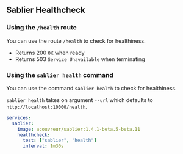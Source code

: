 ## Sablier Healthcheck

### Using the `/health` route

You can use the route `/health` to check for healthiness.

- Returns 200 `OK` when ready
- Returns 503 `Service Unavailable` when terminating

### Using the `sablier health` command

You can use the command `sablier health` to check for healthiness.

`sablier health` takes on argument `--url` which defaults to `http://localhost:10000/health`.

```yml
services:
  sablier:
    image: acouvreur/sablier:1.4.1-beta.5-beta.11
    healthcheck:
      test: ["sablier", "health"]
      interval: 1m30s
```
